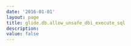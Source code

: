```yaml
---
date: '2016-01-01'
layout: page
title: glide.db.allow_unsafe_dbi_execute_sql
description:  
value: false
---
```

